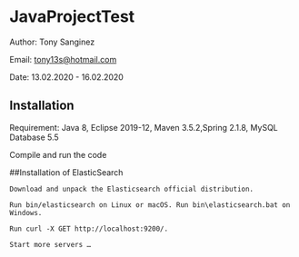 # JavaProjectTest

Author: Tony Sanginez

Email: tony13s@hotmail.com

Date: 13.02.2020 - 16.02.2020

## Installation

Requirement: Java 8, Eclipse 2019-12, Maven 3.5.2,Spring 2.1.8, MySQL Database 5.5

Compile and run the code

##Installation of ElasticSearch

    Download and unpack the Elasticsearch official distribution.

    Run bin/elasticsearch on Linux or macOS. Run bin\elasticsearch.bat on Windows.

    Run curl -X GET http://localhost:9200/.

    Start more servers …​


